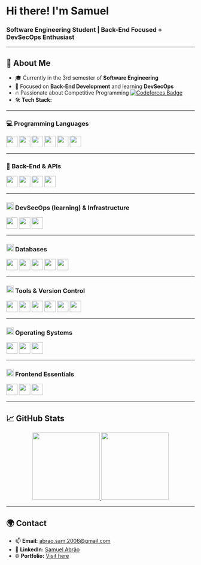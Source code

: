 # **Hi there! I'm Samuel**  
### **Software Engineering Student | Back-End Focused + DevSecOps Enthusiast**

---

## 🚀 **About Me**  
- 🎓 Currently in the 3rd semester of **Software Engineering**  
- 🔐 Focused on **Back-End Development** and learning **DevSecOps**  
- 🔥 Passionate about Competitive Programming [![Codeforces Badge](https://codeforces-readme-stats.vercel.app/api/badge?username=samuka7abrr)](https://codeforces.com/profile/samuka7abrr)
- 🛠️ **Tech Stack:**

---
### **💻 Programming Languages**
<p align="left">
    <img src="https://img.shields.io/badge/-TypeScript-333333?style=flat&logo=typescript" height="30"/>
    <img src="https://img.shields.io/badge/-Python-333333?style=flat&logo=python" height="30"/>
    <img src="https://img.shields.io/badge/-C++-333333?style=flat&logo=c%2B%2B" height="30"/>
    <img src="https://img.shields.io/badge/-JavaScript-333333?style=flat&logo=javascript" height="30"/>
    <img src="https://img.shields.io/badge/-C-333333?style=flat&logo=c" height="30"/>
    <img src="https://img.shields.io/badge/-SQL-333333?style=flat&logo=postgresql" height="30"/>
</p>

---

### **🧠 Back-End & APIs**
<p align="left">
    <img src="https://img.shields.io/badge/-Node.js-333333?style=flat&logo=node.js" height="30"/>
    <img src="https://img.shields.io/badge/-Express-333333?style=flat&logo=express" height="30"/>
    <img src="https://img.shields.io/badge/-Fastify-333333?style=flat&logo=fastify&logoColor=white" height="30"/>
    <img src="https://img.shields.io/badge/-Flask-333333?style=flat&logo=flask" height="30"/>
</p>

---

<h3><img src="https://cdn.jsdelivr.net/gh/devicons/devicon/icons/bash/bash-original.svg" height="20"/> DevSecOps (learning) & Infrastructure</h3>
<p align="left">
    <img src="https://img.shields.io/badge/-Docker-333333?style=flat&logo=docker" height="30"/>
    <img src="https://img.shields.io/badge/-GitHub_Actions-333333?style=flat&logo=github-actions&logoColor=white" height="30"/>
    <img src="https://img.shields.io/badge/-Shell_Scripting-333333?style=flat&logo=gnu-bash" height="30"/>
</p>

---

<h3><img src="https://cdn.jsdelivr.net/gh/devicons/devicon/icons/postgresql/postgresql-original.svg" height="20"/> Databases</h3>
<p align="left">
    <img src="https://img.shields.io/badge/-PostgreSQL-333333?style=flat&logo=postgresql" height="30"/>
    <img src="https://img.shields.io/badge/-MySQL-333333?style=flat&logo=mysql" height="30"/>
    <img src="https://img.shields.io/badge/-SQLite-333333?style=flat&logo=sqlite" height="30"/>
    <img src="https://img.shields.io/badge/-Knex.js-333333?style=flat&logo=knex.js&logoColor=white" height="30"/>
    <img src="https://img.shields.io/badge/-MongoDB-47A248?style=flat&logo=mongodb&logoColor=white" height="30"/>
</p>

---

<h3><img src="https://cdn.jsdelivr.net/gh/devicons/devicon/icons/git/git-original.svg" height="20"/> Tools & Version Control</h3>
<p align="left">
    <img src="https://img.shields.io/badge/-Git-333333?style=flat&logo=git" height="30"/>
    <img src="https://img.shields.io/badge/-GitHub-333333?style=flat&logo=github" height="30"/>
    <img src="https://img.shields.io/badge/-Insomnia-333333?style=flat&logo=insomnia" height="30"/>
    <img src="https://img.shields.io/badge/-VSCode-333333?style=flat&logo=visual-studio-code" height="30"/>
    <img src="https://img.shields.io/badge/-Vim-333333?style=flat&logo=vim" height="30"/>
    <img src="https://img.shields.io/badge/-Postman-333333?style=flat&logo=postman" height="30"/>
</p>

---

<h3><img src="https://cdn.jsdelivr.net/gh/devicons/devicon/icons/linux/linux-original.svg" height="20"/> Operating Systems</h3>
<p align="left">
    <img src="https://img.shields.io/badge/-Debian-333333?style=flat&logo=debian" height="30"/>
    <img src="https://img.shields.io/badge/-Ubuntu-333333?style=flat&logo=ubuntu" height="30"/>
    <img src="https://img.shields.io/badge/-Windows_10-333333?style=flat&logo=windows" height="30"/>
</p>

---

<h3><img src="https://cdn.jsdelivr.net/gh/devicons/devicon/icons/react/react-original.svg" height="20"/> Frontend Essentials</h3>
<p align="left">
    <img src="https://img.shields.io/badge/-React-333333?style=flat&logo=react" height="30"/>
    <img src="https://img.shields.io/badge/-CSS--in--JS-333333?style=flat&logo=styled-components" height="30"/>
    <img src="https://img.shields.io/badge/-Framer_Motion-333333?style=flat&logo=framer" height="30"/>
</p>

---


## 📈 **GitHub Stats**

<div align="center">  
  <a href="https://github.com/samuka7abr">  
    <img height="180em" src="https://github-readme-stats.vercel.app/api?username=samuka7abr&show_icons=true&theme=dark&count_private=true"/>  
    <img height="180em" src="https://github-readme-stats.vercel.app/api/top-langs/?username=samuka7abr&hide=html,css&langs_count=25&exclude_repo=MPE-IDP&layout=compact&theme=dark"/>
  </a>  
</div>

---

## 🌍 **Contact**

- 📫 **Email:** [abrao.sam.2006@gmail.com](mailto:abrao.sam.2006@gmail.com)  
- 💼 **LinkedIn:** [Samuel Abrão](https://www.linkedin.com/in/samuel-abr%C3%A3o-0655a12ba/)  
- 🌐 **Portfolio:** [Visit here](https://portifolio-lyart-three-23.vercel.app)
